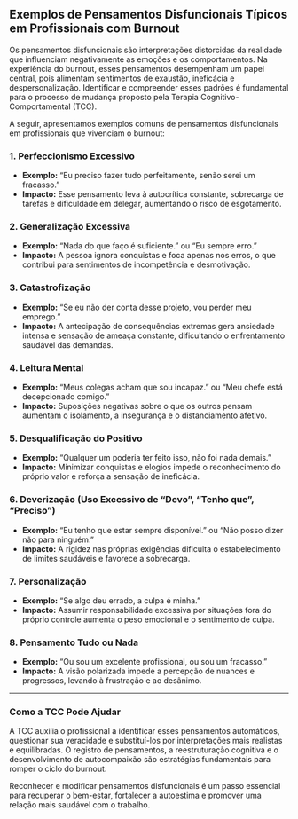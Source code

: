 
## Exemplos de Pensamentos Disfuncionais Típicos em Profissionais com Burnout

Os pensamentos disfuncionais são interpretações distorcidas da realidade que influenciam negativamente as emoções e os comportamentos. Na experiência do burnout, esses pensamentos desempenham um papel central, pois alimentam sentimentos de exaustão, ineficácia e despersonalização. Identificar e compreender esses padrões é fundamental para o processo de mudança proposto pela Terapia Cognitivo-Comportamental (TCC).

A seguir, apresentamos exemplos comuns de pensamentos disfuncionais em profissionais que vivenciam o burnout:

### 1. **Perfeccionismo Excessivo**
- **Exemplo:** “Eu preciso fazer tudo perfeitamente, senão serei um fracasso.”
- **Impacto:** Esse pensamento leva à autocrítica constante, sobrecarga de tarefas e dificuldade em delegar, aumentando o risco de esgotamento.

### 2. **Generalização Excessiva**
- **Exemplo:** “Nada do que faço é suficiente.” ou “Eu sempre erro.”
- **Impacto:** A pessoa ignora conquistas e foca apenas nos erros, o que contribui para sentimentos de incompetência e desmotivação.

### 3. **Catastrofização**
- **Exemplo:** “Se eu não der conta desse projeto, vou perder meu emprego.”
- **Impacto:** A antecipação de consequências extremas gera ansiedade intensa e sensação de ameaça constante, dificultando o enfrentamento saudável das demandas.

### 4. **Leitura Mental**
- **Exemplo:** “Meus colegas acham que sou incapaz.” ou “Meu chefe está decepcionado comigo.”
- **Impacto:** Suposições negativas sobre o que os outros pensam aumentam o isolamento, a insegurança e o distanciamento afetivo.

### 5. **Desqualificação do Positivo**
- **Exemplo:** “Qualquer um poderia ter feito isso, não foi nada demais.”
- **Impacto:** Minimizar conquistas e elogios impede o reconhecimento do próprio valor e reforça a sensação de ineficácia.

### 6. **Deverização (Uso Excessivo de “Devo”, “Tenho que”, “Preciso”)**
- **Exemplo:** “Eu tenho que estar sempre disponível.” ou “Não posso dizer não para ninguém.”
- **Impacto:** A rigidez nas próprias exigências dificulta o estabelecimento de limites saudáveis e favorece a sobrecarga.

### 7. **Personalização**
- **Exemplo:** “Se algo deu errado, a culpa é minha.”
- **Impacto:** Assumir responsabilidade excessiva por situações fora do próprio controle aumenta o peso emocional e o sentimento de culpa.

### 8. **Pensamento Tudo ou Nada**
- **Exemplo:** “Ou sou um excelente profissional, ou sou um fracasso.”
- **Impacto:** A visão polarizada impede a percepção de nuances e progressos, levando à frustração e ao desânimo.

---

### **Como a TCC Pode Ajudar**

A TCC auxilia o profissional a identificar esses pensamentos automáticos, questionar sua veracidade e substituí-los por interpretações mais realistas e equilibradas. O registro de pensamentos, a reestruturação cognitiva e o desenvolvimento de autocompaixão são estratégias fundamentais para romper o ciclo do burnout.

Reconhecer e modificar pensamentos disfuncionais é um passo essencial para recuperar o bem-estar, fortalecer a autoestima e promover uma relação mais saudável com o trabalho.
```
